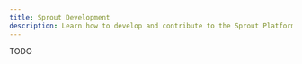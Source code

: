 ```yaml
---
title: Sprout Development
description: Learn how to develop and contribute to the Sprout Platform
---
```


TODO